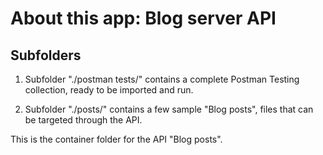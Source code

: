 # About this app: Blog server API

## Subfolders

1. Subfolder "./postman tests/" contains a complete Postman Testing collection, ready to be imported and run.

2. Subfolder "./posts/" contains a few sample "Blog posts", files that can be targeted through the API.

This is the container folder for the API "Blog posts".

